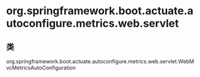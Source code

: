 # org.springframework.boot.actuate.autoconfigure.metrics.web.servlet

## 类

org.springframework.boot.actuate.autoconfigure.metrics.web.servlet.WebMvcMetricsAutoConfiguration




